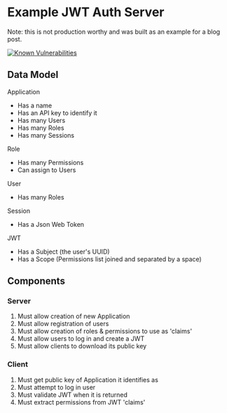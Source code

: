 # Example JWT Auth Server

Note: this is not production worthy and was built as an example for a blog post.

    
[![Known Vulnerabilities](https://snyk.io/test/github/nicko/javelinjwtauth/badge.svg?targetFile=pom.xml)](https://snyk.io/test/github/nicko/javelinjwtauth?targetFile=pom.xml)

## Data Model

Application
* Has a name
* Has an API key to identify it
* Has many Users
* Has many Roles
* Has many Sessions

Role
* Has many Permissions
* Can assign to Users

User
* Has many Roles

Session
* Has a Json Web Token

JWT
* Has a Subject (the user's UUID)
* Has a Scope (Permissions list joined and separated by a space)

## Components

### Server

1. Must allow creation of new Application
2. Must allow registration of users
3. Must allow creation of roles & permissions to use as 'claims'
4. Must allow users to log in and create a JWT
5. Must allow clients to download its public key

### Client

1. Must get public key of Application it identifies as
2. Must attempt to log in user
3. Must validate JWT when it is returned
4. Must extract permissions from JWT 'claims'
